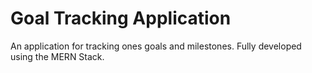 # Goal Tracking Application

An application for tracking ones goals and milestones.
Fully developed using the MERN Stack.